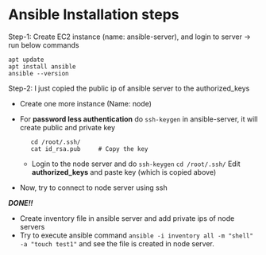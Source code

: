 # Ansible Installation steps

Step-1: Create EC2 instance (name: ansible-server), and login to server -> run below commands 
  ```
  apt update
  apt install ansible
  ansible --version
```
Step-2: I just copied the public ip of ansible server to the authorized_keys
  * Create one more instance (Name: node)
  * For **password less authentication** do `ssh-keygen` in ansible-server, it will create public and private key 
      ```
         cd /root/.ssh/
         cat id_rsa.pub     # Copy the key
      ```
      
      * Login to the node server and do `ssh-keygen`
        `cd /root/.ssh/`
        Edit **authorized_keys** and paste key (which is copied above)
  * Now, try to connect to node server using ssh <privateID>

  ***DONE!!***
  * Create inventory file in ansible server and add private ips of node servers
  * Try to execute ansible command
  `ansible -i inventory all -m "shell" -a "touch test1"` and see the file is created in node server.
